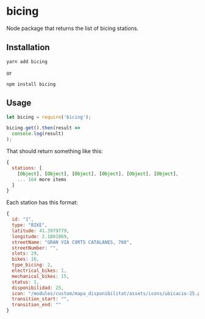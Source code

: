 bicing
=========

Node package that returns the list of bicing stations.

## Installation

  `yarn add bicing`

  or

  `npm install bicing`

## Usage

```javascript
let bicing = require('bicing');

bicing.get().then(result =>
  console.log(result)
);

```

That should return something like this:

```javascript
{
  stations: [
    [Object], [Object], [Object], [Object], [Object], [Object],
    ... 164 more items
  ]
}
```

Each station has this format: 

```javascript
{
  id: "1",
  type: "BIKE",
  latitude: 41.3979779,
  longitude: 2.1801069,
  streetName: "GRAN VIA CORTS CATALANES, 760",
  streetNumber: "",
  slots: 29,
  bikes: 16,
  type_bicing: 2,
  electrical_bikes: 1,
  mechanical_bikes: 15,
  status: 1,
  disponibilidad: 25,
  icon: "/modules/custom/mapa_disponibilitat/assets/icons/ubicacio-25.png",
  transition_start: "",
  transition_end: ""
}
```
